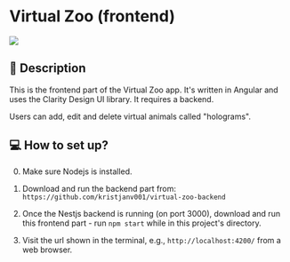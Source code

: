 # Virtual Zoo (frontend)

![](https://res.cloudinary.com/du1qfmeoz/image/upload/v1714125092/Various/screely-1714125044251_m6k4en.png)

## 📝 Description

This is the frontend part of the Virtual Zoo app. It's written in Angular and uses the Clarity Design UI library. It requires a backend.

Users can add, edit and delete virtual animals called "holograms".


## 💻 How to set up?

0. Make sure Nodejs is installed.

1. Download and run the backend part from:
`https://github.com/kristjanv001/virtual-zoo-backend`

2. Once the Nestjs backend is running (on port 3000), download and run this frontend part - run `npm start` while in this project's directory.

3. Visit the url shown in the terminal, e.g., `http://localhost:4200/` from a web browser.
